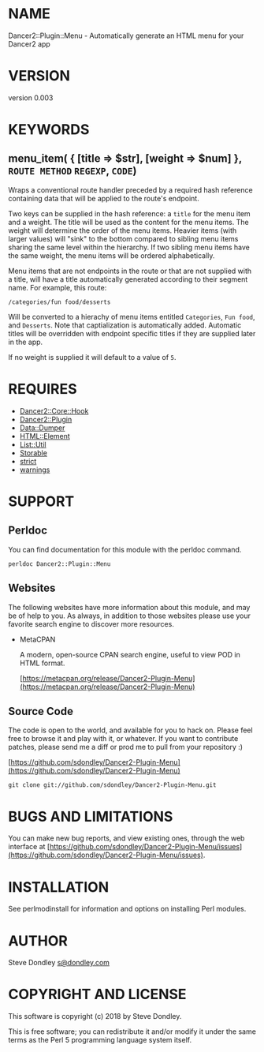 # NAME

Dancer2::Plugin::Menu - Automatically generate an HTML menu for your Dancer2 app

# VERSION

version 0.003

# KEYWORDS

## menu\_item( { \[title => $str\], \[weight => $num\] }, `ROUTE METHOD` `REGEXP`, `CODE`)

Wraps a conventional route handler preceded by a required hash reference
containing data that will be applied to the route's endpoint.

Two keys can be supplied in the hash reference: a `title` for the menu item and
a weight. The title will be used as the content for the menu items. The weight
will determine the order of the menu items. Heavier items (with larger values)
will "sink" to the bottom compared to sibling menu items sharing the same level
within the hierarchy. If two sibling menu items have the same weight, the menu
items will be ordered alphabetically.

Menu items that are not endpoints in the route or that are not supplied with a
title, will have a title automatically generated according to their segment
name. For example, this route:

    /categories/fun food/desserts

Will be converted to a hierachy of menu items entitled `Categories`, `Fun
food`, and `Desserts`. Note that captialization is automatically added.
Automatic titles will be overridden with endpoint specific titles if they are
supplied later in the app.

If no weight is supplied it will default to a value of `5`.

# REQUIRES

- [Dancer2::Core::Hook](https://metacpan.org/pod/Dancer2::Core::Hook)
- [Dancer2::Plugin](https://metacpan.org/pod/Dancer2::Plugin)
- [Data::Dumper](https://metacpan.org/pod/Data::Dumper)
- [HTML::Element](https://metacpan.org/pod/HTML::Element)
- [List::Util](https://metacpan.org/pod/List::Util)
- [Storable](https://metacpan.org/pod/Storable)
- [strict](https://metacpan.org/pod/strict)
- [warnings](https://metacpan.org/pod/warnings)

# SUPPORT

## Perldoc

You can find documentation for this module with the perldoc command.

    perldoc Dancer2::Plugin::Menu

## Websites

The following websites have more information about this module, and may be of help to you. As always,
in addition to those websites please use your favorite search engine to discover more resources.

- MetaCPAN

    A modern, open-source CPAN search engine, useful to view POD in HTML format.

    [https://metacpan.org/release/Dancer2-Plugin-Menu](https://metacpan.org/release/Dancer2-Plugin-Menu)

## Source Code

The code is open to the world, and available for you to hack on. Please feel free to browse it and play
with it, or whatever. If you want to contribute patches, please send me a diff or prod me to pull
from your repository :)

[https://github.com/sdondley/Dancer2-Plugin-Menu](https://github.com/sdondley/Dancer2-Plugin-Menu)

    git clone git://github.com/sdondley/Dancer2-Plugin-Menu.git

# BUGS AND LIMITATIONS

You can make new bug reports, and view existing ones, through the
web interface at [https://github.com/sdondley/Dancer2-Plugin-Menu/issues](https://github.com/sdondley/Dancer2-Plugin-Menu/issues).

# INSTALLATION

See perlmodinstall for information and options on installing Perl modules.

# AUTHOR

Steve Dondley <s@dondley.com>

# COPYRIGHT AND LICENSE

This software is copyright (c) 2018 by Steve Dondley.

This is free software; you can redistribute it and/or modify it under
the same terms as the Perl 5 programming language system itself.
